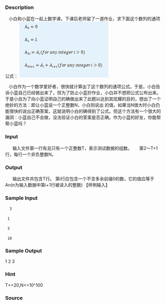 
### Description
   小白和小蓝在一起上数学课，下课后老师留了一道作业，求下面这个数列的通项公式：
![](/JudgeOnline/upload/201204/1.jpg)




   小白作为一个数学爱好者，很快就计算出了这个数列的通项公式。于是，小白告诉小蓝自己已经做出来了，但为了防止小蓝抄作业，小白并不想把公式公布出来。于是小白为了向小蓝证明自己的确做出来了此题以达到其炫耀的目的，想出了一个绝妙的方法：即让小蓝说一个正整数N，小白则说出 的值，如果当N很大时小白仍能很快的说出正确答案，这就说明小白的确得到了公式。但这个方法有一个很大的漏洞：小蓝自己不会做，没法验证小白的答案是否正确。作为小蓝的好友，你能帮帮小蓝吗？

### Input
      输入文件第一行有且只有一个正整数T，表示测试数据的组数。
     第2～T+1行，每行一个非负整数N。

### Output
      输出文件共包含T行。
第i行应包含一个不含多余前缀0的数，它的值应等于An(n为输入数据中第i+1行被读入的整数)
【样例输入】

### Sample Input
      3

     1

     3

     10


### Sample Output
1
2
3



### Hint
T<=20,N<=10^100
### Source
